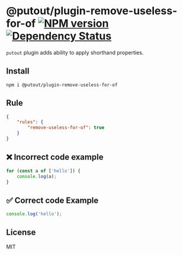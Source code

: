 # @putout/plugin-remove-useless-for-of [![NPM version][NPMIMGURL]][NPMURL] [![Dependency Status][DependencyStatusIMGURL]][DependencyStatusURL]

[NPMIMGURL]:                https://img.shields.io/npm/v/@putout/plugin-remove-useless-for-of.svg?style=flat&longCache=true
[NPMURL]:                   https://npmjs.org/package/@putout/plugin-remove-useless-for-of "npm"

[DependencyStatusURL]:      https://david-dm.org/coderaiser/putout?path=packages/plugin-remove-useless-for-of
[DependencyStatusIMGURL]:   https://david-dm.org/coderaiser/putout.svg?path=packages/plugin-remove-useless-for-of

`putout` plugin adds ability to apply shorthand properties.

## Install

```
npm i @putout/plugin-remove-useless-for-of
```

## Rule

```json
{
    "rules": {
        "remove-useless-for-of": true
    }
}
```

## ❌ Incorrect code example

```js
for (const a of ['hello']) {
    console.log(a);
}
```

## ✅ Correct code Example

```js
console.log('hello');
```

## License

MIT

